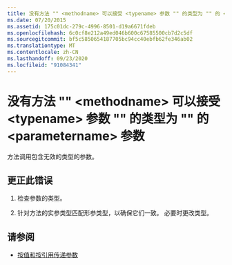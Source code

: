 ```yaml
---
title: 没有方法 "" <methodname> 可以接受 <typename> 参数 "" 的类型为 "" 的 <parametername> 参数
ms.date: 07/20/2015
ms.assetid: 175c01dc-279c-4996-8501-d19a6671fdeb
ms.openlocfilehash: 6c0cf8e212a49ed046b600c67585500cb7d2c5df
ms.sourcegitcommit: bf5c5850654187705bc94cc40ebfb62fe346ab02
ms.translationtype: MT
ms.contentlocale: zh-CN
ms.lasthandoff: 09/23/2020
ms.locfileid: "91084341"
---
```

# <a name="no-method-methodname-can-accept-an-argument-of-type-typename-for-parameter-parametername"></a>没有方法 "" \<methodname> 可以接受 \<typename> 参数 "" 的类型为 "" 的 \<parametername> 参数

方法调用包含无效的类型的参数。  
  
## <a name="to-correct-this-error"></a>更正此错误  
  
1. 检查参数的类型。  
  
2. 针对方法的实参类型匹配形参类型，以确保它们一致。 必要时更改类型。  
  
## <a name="see-also"></a>请参阅

- [按值和按引用传递参数](../programming-guide/language-features/procedures/passing-arguments-by-value-and-by-reference.md)
